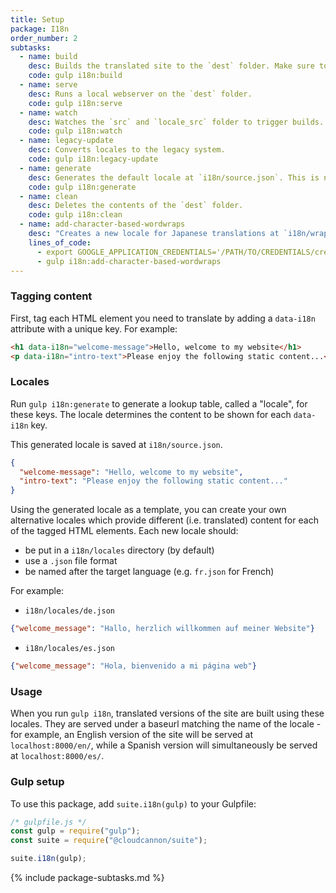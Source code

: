 ```yaml
---
title: Setup
package: I18n
order_number: 2
subtasks:
  - name: build
    desc: Builds the translated site to the `dest` folder. Make sure to run `gulp dev:build` first, so that you have a compiled site to use as the source for this.
    code: gulp i18n:build
  - name: serve
    desc: Runs a local webserver on the `dest` folder.
    code: gulp i18n:serve
  - name: watch
    desc: Watches the `src` and `locale_src` folder to trigger builds.
    code: gulp i18n:watch
  - name: legacy-update
    desc: Converts locales to the legacy system.
    code: gulp i18n:legacy-update
  - name: generate
    desc: Generates the default locale at `i18n/source.json`. This is not run as part of the `gulp i18n` command.
    code: gulp i18n:generate
  - name: clean
    desc: Deletes the contents of the `dest` folder.
    code: gulp i18n:clean
  - name: add-character-based-wordwraps
    desc: "Creates a new locale for Japanese translations at `i18n/wrapped/`. This new locale has added span tags to wordwrap characters more appropriately. This requires a Google Cloud   Natural Language API key to be set:"
    lines_of_code:
      - export GOOGLE_APPLICATION_CREDENTIALS='/PATH/TO/CREDENTIALS/credentials.json'
      - gulp i18n:add-character-based-wordwraps
---
```

### Tagging content

First, tag each HTML element you need to translate by adding a `data-i18n` attribute with a unique key. For example:

```html
<h1 data-i18n="welcome-message">Hello, welcome to my website</h1>
<p data-i18n="intro-text">Please enjoy the following static content...</p>
```

### Locales

Run `gulp i18n:generate` to generate a lookup table, called a "locale", for these keys. The locale determines the content to be shown for each `data-i18n` key.

This generated locale is saved at `i18n/source.json`.

```json
{
  "welcome-message": "Hello, welcome to my website",
  "intro-text": "Please enjoy the following static content..."
}
```

Using the generated locale as a template, you can create your own alternative locales which provide different (i.e. translated) content for each of the tagged HTML elements. Each new locale should: 
* be put in a `i18n/locales` directory (by default)
* use a `.json` file format
* be named after the target language (e.g. `fr.json` for French)

For example:
* `i18n/locales/de.json`
```json
{"welcome_message": "Hallo, herzlich willkommen auf meiner Website"}
```
* `i18n/locales/es.json`
```json
{"welcome_message": "Hola, bienvenido a mi página web"}
```

### Usage

When you run `gulp i18n`, translated versions of the site are built using these locales. They are served under a baseurl matching the name of the locale - for example, an English version of the site will be served at `localhost:8000/en/`, while a Spanish version will simultaneously be served at `localhost:8000/es/`.

### Gulp setup

To use this package, add `suite.i18n(gulp)` to your Gulpfile:

```js
/* gulpfile.js */
const gulp = require("gulp");
const suite = require("@cloudcannon/suite");

suite.i18n(gulp);
```

{% include package-subtasks.md %}
